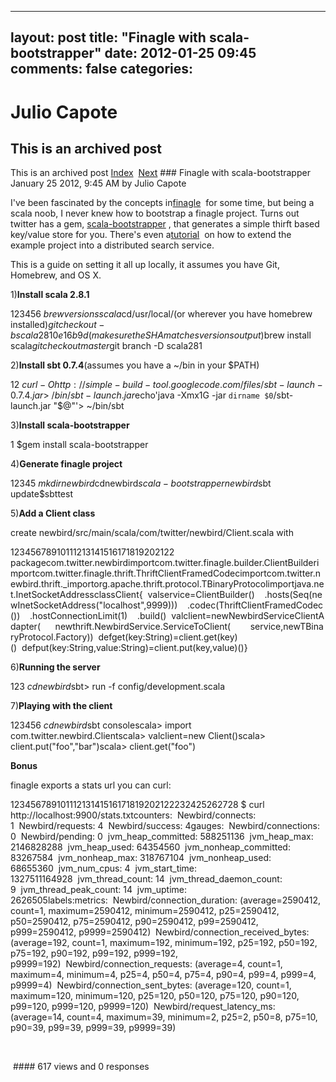 ---
 layout: post
 title: "Finagle with scala-bootstrapper"
 date: 2012-01-25 09:45
 comments: false
 categories:
 ---

 # Julio Capote
## This is an archived post
This is an archived post
[Index](../../../index.html)  [Next](../../../posts/2012/01/alfred-extension-for-creating-wunderlist-task.html) ### Finagle with scala-bootstrapper
January 25 2012,  9:45 AM by Julio Capote

I've been fascinated by the concepts in[finagle](http://twitter.github.com/finagle/)  for some time, but being a scala noob, I never knew how to bootstrap a finagle project. Turns out twitter has a gem, [scala-bootstrapper](https://github.com/twitter/scala-bootstrapper) , that generates a simple thirft based key/value store for you. There's even a[tutorial](http://twitter.github.com/scala_school/searchbird.html)  on how to extend the example project into a distributed search service.

This is a guide on setting it all up locally, it assumes you have Git, Homebrew, and OS X.

1)**Install scala 2.8.1**


123456
$brew versions scala$cd/usr/local/(or wherever you have homebrew installed)$git checkout -b scala281 0e16b9d(make sure the SHA matches versions output)$brew install scala$git checkout master$git branch -D scala281

2)**Install sbt 0.7.4**(assumes you have a ~/bin in your $PATH)


12
$curl -O http://simple-build-tool.googlecode.com/files/sbt-launch-0.7.4.jar > ~/bin/sbt-launch.jar$echo'java -Xmx1G -jar `dirname $0`/sbt-launch.jar "$@"'> ~/bin/sbt

3)**Install scala-bootstrapper**


1
$gem install scala-bootstrapper

4)**Generate finagle project**


12345
$mkdir newbird$cdnewbird$scala-bootstrapper newbird$sbt update$sbttest

5)**Add a Client class**

create newbird/src/main/scala/com/twitter/newbird/Client.scala with


12345678910111213141516171819202122
packagecom.twitter.newbirdimportcom.twitter.finagle.builder.ClientBuilderimportcom.twitter.finagle.thrift.ThriftClientFramedCodecimportcom.twitter.newbird.thrift._importorg.apache.thrift.protocol.TBinaryProtocolimportjava.net.InetSocketAddressclassClient{  valservice=ClientBuilder()    .hosts(Seq(newInetSocketAddress("localhost",9999)))    .codec(ThriftClientFramedCodec())    .hostConnectionLimit(1)    .build()  valclient=newNewbirdServiceClientAdapter(      newthrift.NewbirdService.ServiceToClient(        service,newTBinaryProtocol.Factory))  defget(key:String)=client.get(key)()  defput(key:String,value:String)=client.put(key,value)()}

6)**Running the server**


123
$cdnewbird$sbt> run -f config/development.scala

7)**Playing with the client**


123456
$cdnewbird$sbt consolescala> import com.twitter.newbird.Clientscala> valclient=new Client()scala> client.put("foo","bar")scala> client.get("foo")

**Bonus**

finagle exports a stats url you can curl:


12345678910111213141516171819202122232425262728
$ curl http://localhost:9900/stats.txtcounters:  Newbird/connects: 1  Newbird/requests: 4  Newbird/success: 4gauges:  Newbird/connections: 0  Newbird/pending: 0  jvm_heap_committed: 588251136  jvm_heap_max: 2146828288  jvm_heap_used: 64354560  jvm_nonheap_committed: 83267584  jvm_nonheap_max: 318767104  jvm_nonheap_used: 68655360  jvm_num_cpus: 4  jvm_start_time: 1327511164928  jvm_thread_count: 14  jvm_thread_daemon_count: 9  jvm_thread_peak_count: 14  jvm_uptime: 2626505labels:metrics:  Newbird/connection_duration: (average=2590412, count=1, maximum=2590412, minimum=2590412, p25=2590412, p50=2590412, p75=2590412, p90=2590412, p99=2590412, p999=2590412, p9999=2590412)  Newbird/connection_received_bytes: (average=192, count=1, maximum=192, minimum=192, p25=192, p50=192, p75=192, p90=192, p99=192, p999=192, p9999=192)  Newbird/connection_requests: (average=4, count=1, maximum=4, minimum=4, p25=4, p50=4, p75=4, p90=4, p99=4, p999=4, p9999=4)  Newbird/connection_sent_bytes: (average=120, count=1, maximum=120, minimum=120, p25=120, p50=120, p75=120, p90=120, p99=120, p999=120, p9999=120)  Newbird/request_latency_ms: (average=14, count=4, maximum=39, minimum=2, p25=2, p50=8, p75=10, p90=39, p99=39, p999=39, p9999=39)

 

 #### 617 views and 0 responses


